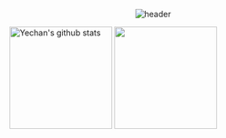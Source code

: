 <div align="center">
  
  ![header](https://capsule-render.vercel.app/api?type=transparent&text=Yechan-Kim&fontColor=64f2a4)
</div>

<a href="https://github.com/imysh578"><img align="center" style="height:180px" src="https://github-readme-stats.vercel.app/api?username=PG-RDC&show_icons=true&include_all_commits=true&theme=transparent&hide_border=true" alt="Yechan's github stats" /></a>
<a href="https://github.com/imysh578"><img align="center" style="height:180px" src="https://github-readme-stats.vercel.app/api/top-langs/?username=PG-RDC&layout=compact&theme=transparent&hide_border=true" /></a> 
